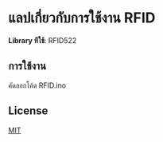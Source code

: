 # แลปเกี่ยวกับการใช้งาน RFID 

**Library ทีใช้**: RFID522

## การใช้งาน
คัดลอกโค้ด RFID.ino


## License
[MIT](https://choosealicense.com/licenses/mit/)

